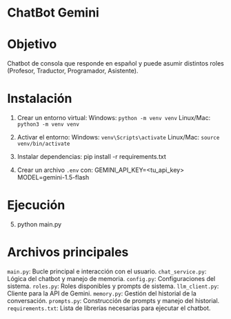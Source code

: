 # ChatBot Gemini

# Objetivo
Chatbot de consola que responde en español y puede asumir distintos roles (Profesor, Traductor, Programador, Asistente).

# Instalación

1. Crear un entorno virtual:
   Windows: `python -m venv venv`
   Linux/Mac: `python3 -m venv venv`

2. Activar el entorno:
   Windows: `venv\Scripts\activate`
   Linux/Mac: `source venv/bin/activate`

3. Instalar dependencias: pip install -r requirements.txt

4. Crear un archivo `.env` con:
  GEMINI_API_KEY=<tu_api_key>
  MODEL=gemini-1.5-flash

# Ejecución

5. python main.py

# Archivos principales
 `main.py`: Bucle principal e interacción con el usuario.
 `chat_service.py`: Lógica del chatbot y manejo de memoria.
 `config.py`: Configuraciones del sistema.
 `roles.py`: Roles disponibles y prompts de sistema.
 `llm_client.py`: Cliente para la API de Gemini.
 `memory.py`: Gestión del historial de la conversación.
 `prompts.py`: Construcción de prompts y manejo del historial.
 `requirements.txt`: Lista de librerías necesarias para ejecutar el chatbot.